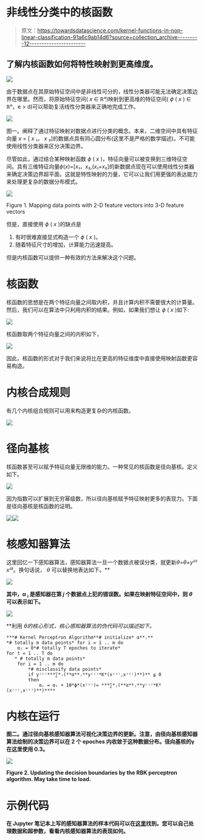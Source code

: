 # 非线性分类中的核函数

> 原文：<https://towardsdatascience.com/kernel-functions-in-non-linear-classification-91a6c9ab14d6?source=collection_archive---------12----------------------->

## 了解内核函数如何将特性映射到更高维度。

![](img/3222921ad51b2fafd72453bd1da16e4e.png)

由于数据点在其原始特征空间中是非线性可分的，线性分类器可能无法确定决策边界在哪里。然而，将原始特征空间( *x* ∈ ℝᵈ)映射到更高维的特征空间( *ϕ* ( *x* ) ∈ ℝᵉ，e > d)可以帮助复活线性分类器来正确地完成工作。

![](img/9f91b155f123589b6fc27ed65c18609c.png)

图一。阐释了通过特征映射对数据点进行分类的概念。本来，二维空间中具有特征向量 *x* = [ *x* ₁， *x* ₂]的数据点具有同心圆分布(这里不是严格的数学描述)。不可能使用线性分类器来区分决策边界。

尽管如此，通过结合某种映射函数 *ϕ* ( *x* )，特征向量可以被变换到三维特征空间。具有三维特征向量*ϕ*(*x*)=[*x*₁，*x*₂,(*x*₁+*x*₂]的新数据点现在可以使用线性分类器来确定决策边界超平面。这就是特性映射的力量，它可以让我们用更强的表达能力来处理更复杂的数据分布模式。

![](img/8f54e4e9a6104e455838d55e1758d7c5.png)

Figure 1\. Mapping data points with 2-D feature vectors into 3-D feature vectors

但是，直接使用 *ϕ* ( *x* )的缺点是

1.  有时很难直接显式构造一个 *ϕ* ( *x* )。
2.  随着特征尺寸的增加，计算能力迅速提高。

但是内核函数可以提供一种有效的方法来解决这个问题。

# 核函数

核函数的思想是在两个特征向量之间取内积，并且计算内积不需要很大的计算量。然后，我们可以在算法中只利用内积的结果。例如，如果我们想让 *ϕ* ( *x* )如下:

![](img/2e2c079eb98b2f7a6dab7fe2b24792fb.png)

核函数取两个特征向量之间的内积如下，

![](img/6c476c35cb084f22380fc950e140d897.png)

因此，核函数的形式对于我们来说将比在更高的特征维度中直接使用映射函数更容易构造。

# 内核合成规则

有几个内核组合规则可以用来构造更复杂的内核函数。

![](img/7a0f2ad7624c27a597cf05e9da797471.png)

# 径向基核

核函数甚至可以赋予特征向量无限维的能力。一种常见的核函数是径向基核。定义如下。

![](img/0f543e38a987f311bf74ca472a0472b2.png)

因为指数可以扩展到无穷幂级数，所以径向基核赋予特征映射更多的表现力。下面是径向基核是核函数的证明。

![](img/5fd07eec3e71d6e32d3eae8b5c7f0cac.png)![](img/797f3e34b0ef5d78f3feafcad88c7bcc.png)

# 核感知器算法

这里回忆一下感知器算法，感知器算法一旦一个数据点被误分类，就更新*θ=θ+*y⁽ʲ*⁾*x*⁽ʲ*⁾。换句话说， *θ* 可以替换地表达如下。**

**![](img/234efbcf0da1d5cedf3a0e7e26f6fefd.png)**

**其中，α **ⱼ** 是感知器在第 *j* 个数据点上犯的错误数。如果在映射特征空间中，则 *θ* 可以表示如下。**

**![](img/0236be70ec96010a3f7f1a7d214f7df7.png)**

**利用 *θ的核心形式，*核心感知器算法的伪代码可以描述如下。**

```
***# Kernel Perceptron Algorithm**# initialize* α**ⱼ**
*# totally m data points* for i = 1 .. m do
    αᵢ = 0*# totally T epoches to iterate*
for t = 1 .. T do                     
   * # totally m data points*    
    for i = 1 .. m do
        *# misclassify data points*                 
        if y⁽ⁱ⁾***∑*ⱼ(**α**ⱼ**y⁽ʲ⁾*K*(x⁽ʲ⁾,x⁽ⁱ⁾)**)** ≦ 0     
        then
            αᵢ = αᵢ + 1θ*ϕ*(x⁽ⁱ⁾)= ***∑*ⱼ(**α**ⱼ**y⁽ʲ⁾*K*(x⁽ʲ⁾,x⁽ⁱ⁾)**)****
```

# **内核在运行**

**图二。通过径向基核感知器算法可视化决策边界的更新。注意，由径向基核感知器算法绘制的决策边界可以在 2 个 epoches 内收敛于这种数据分布。径向基核的γ在这里使用 0.3。**

**![](img/cfa7178290bc5929cee026d0a586aef1.png)**

**Figure 2\. Updating the decision boundaries by the RBK perceptron algorithm. May take time to load.**

# **示例代码**

**在 Jupyter 笔记本上写的感知器算法的样本代码可以在[这里](https://github.com/AnHungTai/Medium-SampleCode/blob/master/Kernel%20Functions%20in%20Nonlinear%20Classification/Visualizing%20Kernel.ipynb)找到。您可以自己处理数据和超参数，看看内核感知器算法的表现如何。**